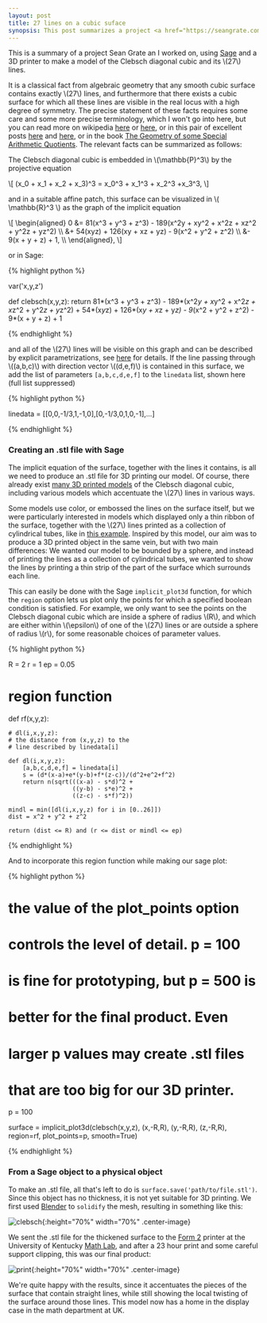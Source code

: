 ```yaml
---
layout: post
title: 27 lines on a cubic suface
synopsis: This post summarizes a project <a href="https://seangrate.com/">Sean Grate</a> and I worked on to 3D print a model of the <a href="https://en.wikipedia.org/wiki/Clebsch_surface">Clebsch diagonal cubic</a> and its \(27\) lines. <br> <br> <p><img src="http://nathanfieldsteel.github.io/public/clebsch.jpg" alt="3D-printed Clebsch surface" height="50%" width="50%" class="center-image"/></p>
---
```


This is a summary of a project Sean Grate an I worked on, using
[Sage](https://www.sagemath.org) and a 3D printer to make a model of
the Clebsch diagonal cubic and its \\(27\\) lines.

It is a classical fact from algebraic geometry that any smooth cubic
surface contains exactly \\(27\\) lines, and furthermore that there
exists a cubic surface for which all these lines are visible in the
real locus with a high degree of symmetry. The precise statement of
these facts requires some care and some more precise terminology,
which I won't go into here, but you can read more on wikipedia
[here](https://en.wikipedia.org/wiki/Cubic_surface#27_lines_on_a_cubic_surface)
or [here](https://en.wikipedia.org/wiki/Clebsch_surface), or in this
pair of excellent posts
[here](https://blogs.ams.org/visualinsight/2016/02/15/27-lines-on-a-cubic-surface/)
and
[here](https://analyticphysics.com/Higher%20Dimensions/27%20Lines%20on%20a%20Cubic%20Surface.htm),
or in the book [The Geometry of some Special Arithmetic
Quotients](https://www.springer.com/gp/book/9783540617952). The
relevant facts can be summarized as follows:

The Clebsch diagonal cubic is embedded in \\(\mathbb{P}^3\\) by the projective equation

\\[
(x_0 + x_1 + x_2 + x_3)^3 = x_0^3 + x_1^3 + x_2^3 +x_3^3,
\\]

and in a suitable affine patch, this surface can be visualized in \\(
\\mathbb{R}^3 \\) as the graph of the implicit equation

\\[ \\begin{aligned} 0 &= 81(x^3 + y^3 + z^3) - 189(x^2y + xy^2 + x^2z + xz^2 + y^2z + yz^2) \\\\ &+ 54(xyz) + 126(xy + xz + yz) - 9(x^2 + y^2 + z^2) \\\\ &- 9(x + y + z) + 1, \\\\ \\end{aligned}, \\]

or in Sage:

{% highlight python %}

var('x,y,z')

def clebsch(x,y,z):
	return 81*(x^3 + y^3 + z^3) - 189*(x^2*y + x*y^2 + x^2*z + x*z^2 + y^2*z + y*z^2) + 54*(x*y*z) + 126*(x*y + x*z + y*z) - 9*(x^2 + y^2 + z^2) - 9*(x + y + z) + 1

{% endhighlight %}

and all of the \\(27\\) lines will be visible on this graph and can be
described by explicit parametrizations, see
[here](https://analyticphysics.com/Higher%20Dimensions/27%20Lines%20on%20a%20Cubic%20Surface.htm)
for details. If the line passing through \\((a,b,c)\\) with direction
vector \\((d,e,f)\\) is contained in this surface, we add the list of
parameters ```[a,b,c,d,e,f]``` to the ```linedata``` list, shown here
(full list suppressed)

{% highlight python %}

linedata = [[0,0,-1/3,1,-1,0],[0,-1/3,0,1,0,-1],...]

{% endhighlight %}

### Creating an .stl file with Sage

The implicit equation of the surface, together with the lines it
contains, is all we need to produce an .stl file for 3D printing our
model. Of course, there already exist [many 3D printed
models](https://www.shapeways.com/marketplace?type=product&q=clebsch)
of the Clebsch diagonal cubic, including various models which
accentuate the \\(27\\) lines in various ways.

Some models use color, or embossed the lines on the surface itself,
but we were particularly interested in models which displayed only a
thin ribbon of the surface, together with the \\(27\\) lines printed
as a collection of cylindrical tubes, like in [this
example](https://www.shapeways.com/product/C3YTU5KTB/clebsch-only-its-27-lines-and-a-border?optionId=65608433&li=marketplace). Inspired
by this model, our aim was to produce a 3D printed object in the same
vein, but with two main differences: We wanted our model to be bounded
by a sphere, and instead of printing the lines as a collection of
cylindrical tubes, we wanted to show the lines by printing a thin
strip of the part of the surface which surrounds each line.

This can easily be done with the Sage ```implicit_plot3d``` function,
for which the ```region``` option lets us plot only the points for
which a specified boolean condition is satisfied. For example, we only
want to see the points on the Clebsch diagonal cubic which are inside
a sphere of radius \\(R\\), and which are either within \\(\epsilon\\)
of one of the \\(27\\) lines or are outside a sphere of radius
\\(r\\), for some reasonable choices of parameter values.

{% highlight python %}

R = 2
r = 1
ep = 0.05

# region function
def rf(x,y,z):

    # dl(i,x,y,z):
    # the distance from (x,y,z) to the
    # line described by linedata[i]
    
    def dl(i,x,y,z):
        [a,b,c,d,e,f] = linedata[i]
    	s = (d*(x-a)+e*(y-b)+f*(z-c))/(d^2+e^2+f^2)
    	return n(sqrt(((x-a) - s*d)^2 +
                      ((y-b) - s*e)^2 +
                      ((z-c) - s*f)^2))
		      		      
    mindl = min([dl(i,x,y,z) for i in [0..26]])
    dist = x^2 + y^2 + z^2
    
    return (dist <= R) and (r <= dist or mindl <= ep)

{% endhighlight %}

And to incorporate this region function while making our sage plot:

{% highlight python %}

# the value of the plot_points option
# controls the level of detail. p = 100
# is fine for prototyping, but p = 500 is
# better for the final product. Even
# larger p values may create .stl files
# that are too big for our 3D printer.
p = 100

surface = implicit_plot3d(clebsch(x,y,z),
                          (x,-R,R),
                          (y,-R,R),
                          (z,-R,R),
                          region=rf,
                          plot_points=p,
                          smooth=True)

{% endhighlight %}

### From a Sage object to a physical object

To make an .stl file, all that's left to do is ```surface.save('path/to/file.stl')```. Since this object has no thickness, it is not yet suitable for 3D printing. We first used [Blender](https://www.blender.org/) to ```solidify``` the mesh, resulting in something like this:

![clebsch]({{site.url}}/public/clebschblender.png){:height="70%" width="70%" .center-image}

We sent the .stl file for the thickened surface to the [Form
2](https://formlabs.com/3d-printers/form-2/) printer at the University
of Kentucky [Math Lab](https://ukmathlab.blogspot.com/), and after a
23 hour print and some careful support clipping, this was our final
product:

![print]({{site.url}}/public/clebsch.jpg){:height="70%" width="70%" .center-image}

We're quite happy with the results, since it accentuates the pieces of
the surface that contain straight lines, while still showing the local
twisting of the surface around those lines. This model now has a home
in the display case in the math department at UK.
